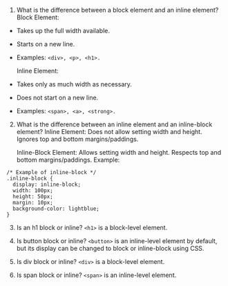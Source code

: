1. What is the difference between a block element and an inline element?
Block Element:
* Takes up the full width available.
* Starts on a new line.
* Examples: ```<div>, <p>, <h1>.```

    Inline Element:
* Takes only as much width as necessary.
* Does not start on a new line.
* Examples: ```<span>, <a>, <strong>.```


2. What is the difference between an inline element and an inline-block element?
Inline Element:
Does not allow setting width and height.
Ignores top and bottom margins/paddings.

    Inline-Block Element:
Allows setting width and height.
Respects top and bottom margins/paddings.
Example:
```
/* Example of inline-block */
.inline-block {
  display: inline-block;
  width: 100px;
  height: 50px;
  margin: 10px;
  background-color: lightblue;
}

```

3. Is an h1 block or inline?
```<h1>``` is a block-level element.

4. Is button block or inline?
```<button>``` is an inline-level element by default, but its display can be changed to block or inline-block using CSS.

5. Is div block or inline?
```<div>``` is a block-level element.

6. Is span block or inline?
```<span>``` is an inline-level element.